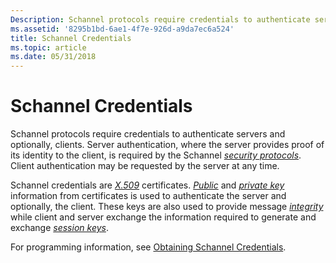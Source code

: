 ```yaml
---
Description: Schannel protocols require credentials to authenticate servers and optionally, clients.
ms.assetid: '8295b1bd-6ae1-4f7e-926d-a9da7ec6a524'
title: Schannel Credentials
ms.topic: article
ms.date: 05/31/2018
---
```


# Schannel Credentials

Schannel protocols require credentials to authenticate servers and optionally, clients. Server authentication, where the server provides proof of its identity to the client, is required by the Schannel [*security protocols*](https://msdn.microsoft.com/library/ms721625(v=VS.85).aspx). Client authentication may be requested by the server at any time.

Schannel credentials are [*X.509*](https://msdn.microsoft.com/library/ms721636(v=VS.85).aspx) certificates. [*Public*](https://msdn.microsoft.com/library/ms721603(v=VS.85).aspx) and [*private key*](https://msdn.microsoft.com/library/ms721603(v=VS.85).aspx) information from certificates is used to authenticate the server and optionally, the client. These keys are also used to provide message [*integrity*](https://msdn.microsoft.com/library/ms721588(v=VS.85).aspx) while client and server exchange the information required to generate and exchange [*session keys*](https://msdn.microsoft.com/library/ms721625(v=VS.85).aspx).

For programming information, see [Obtaining Schannel Credentials](obtaining-schannel-credentials.md).

 

 



